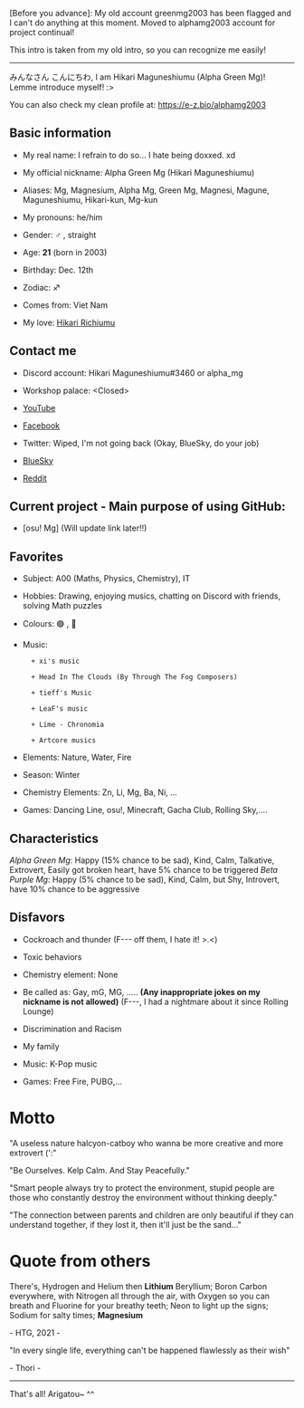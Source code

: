 [Before you advance]: My old account greenmg2003 has been flagged and I can't do anything at this moment. Moved to alphamg2003 account for project continual!

This intro is taken from my old intro, so you can recognize me easily!

-----

みんなさん こんにちわ, I am Hikari Maguneshiumu (Alpha Green Mg)!  Lemme introduce myself! :>

You can also check my clean profile at: https://e-z.bio/alphamg2003

## Basic information
- My real name: I refrain to do so... I hate being doxxed. xd

- My official nickname: Alpha Green Mg (Hikari Maguneshiumu)

- Aliases: Mg, Magnesium, Alpha Mg, Green Mg, Magnesi, Magune, Maguneshiumu, Hikari-kun, Mg-kun

- My pronouns: he/him

- Gender: ♂️ , straight

- Age: **21** (born in 2003)

- Birthday: Dec. 12th

- Zodiac: ♐

- Comes from: Viet Nam

- My love: [Hikari Richiumu](https://github.com/hikari2006)

## Contact me

- Discord account: Hikari Maguneshiumu#3460 or alpha_mg

- Workshop palace: \<Closed>

- [YouTube](https://www.youtube.com/channel/UCk6VSfZ_9eVw89tzym4Jzfw)

- [Facebook](https://www.facebook.com/AlphaGreenMg)

- Twitter: Wiped, I'm not going back (Okay, BlueSky, do your job)

- [BlueSky](https://bsky.app/profile/alphamg2003.bsky.social)

- [Reddit](https://www.reddit.com/user/AlphaGreenMg)

## Current project - Main purpose of using GitHub:

- [osu! Mg] (Will update link later!!)

## Favorites
- Subject: A00 (Maths, Physics, Chemistry), IT

- Hobbies: Drawing, enjoying musics, chatting on Discord with friends, solving Math puzzles

- Colours: 🟢 , 🔵

- Music:

        + xi's music
        
        + Head In The Clouds (By Through The Fog Composers)
        
        + tieff's Music
        
        + LeaF's music
        
        + Lime - Chronomia
        
        + Artcore musics
        
- Elements: Nature, Water, Fire

- Season: Winter

- Chemistry Elements: Zn, Li, Mg, Ba, Ni, ...

- Games: Dancing Line, osu!, Minecraft, Gacha Club, Rolling Sky,....

## Characteristics
*Alpha Green Mg*: Happy (15% chance to be sad), Kind, Calm, Talkative, Extrovert, Easily got broken heart, have 5% chance to be triggered
*Beta Purple Mg*: Happy (5% chance to be sad), Kind, Calm, but Shy, Introvert, have 10% chance to be aggressive

## Disfavors

- Cockroach and thunder (F--- off them, I hate it! >.<)
    
- Toxic behaviors

- Chemistry element: None
    
- Be called as: Gay, mG, MG, ..... **(Any inappropriate jokes on my nickname is not allowed)** (F---, I had a nightmare about it since Rolling Lounge)
    
- Discrimination and Racism
    
- My family
    
- Music: K-Pop music
    
- Games: Free Fire, PUBG,...
    
# Motto
    
"A useless nature halcyon-catboy who wanna be more creative and more extrovert (':"
    
"Be Ourselves. Kelp Calm. And Stay Peacefully."
    
"Smart people always try to protect the environment, stupid people are those who constantly destroy the environment without thinking deeply."
    
"The connection between parents and children are only beautiful if they can understand together, if they lost it, then it'll just be the sand..."

# Quote from others

There's, Hydrogen and Helium then **Lithium** Beryllium; Boron Carbon everywhere, with Nitrogen all through the air, with Oxygen so you can breath and Fluorine for your breathy teeth; Neon to light up the signs; Sodium for salty times; **Magnesium** 

\- HTG, 2021 -

"In every single life, everything can't be happened flawlessly as their wish"

\- Thori -

---

That's all! Arigatou~ ^^

	

<!---
alphamg2003/alphamg2003 is a ✨ special ✨ repository because its `README.md` (this file) appears on your GitHub profile.
You can click the Preview link to take a look at your changes.
--->
